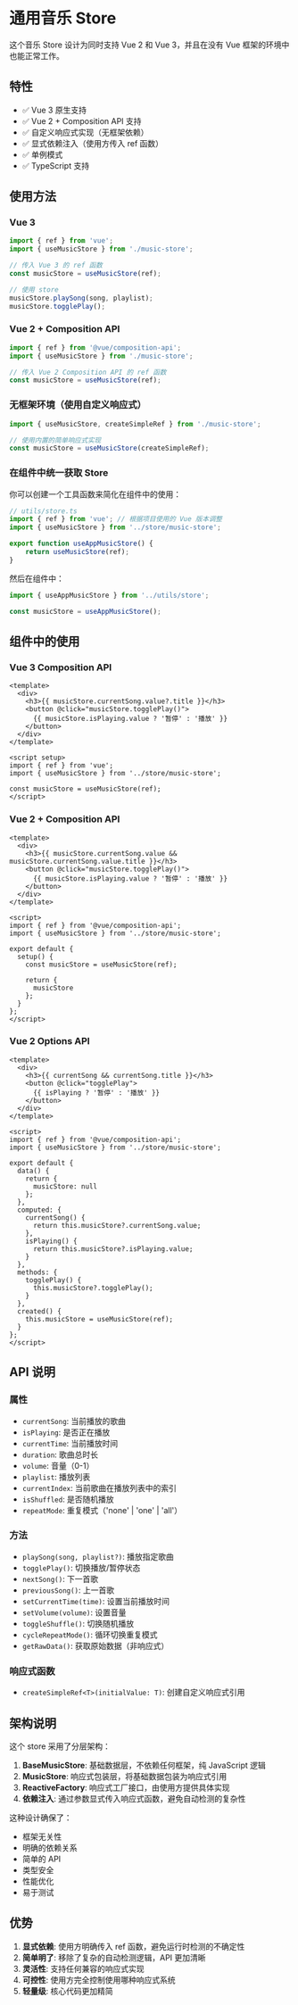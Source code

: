 # 通用音乐 Store

这个音乐 Store 设计为同时支持 Vue 2 和 Vue 3，并且在没有 Vue 框架的环境中也能正常工作。

## 特性

- ✅ Vue 3 原生支持
- ✅ Vue 2 + Composition API 支持
- ✅ 自定义响应式实现（无框架依赖）
- ✅ 显式依赖注入（使用方传入 ref 函数）
- ✅ 单例模式
- ✅ TypeScript 支持

## 使用方法

### Vue 3

```typescript
import { ref } from 'vue';
import { useMusicStore } from './music-store';

// 传入 Vue 3 的 ref 函数
const musicStore = useMusicStore(ref);

// 使用 store
musicStore.playSong(song, playlist);
musicStore.togglePlay();
```

### Vue 2 + Composition API

```typescript
import { ref } from '@vue/composition-api';
import { useMusicStore } from './music-store';

// 传入 Vue 2 Composition API 的 ref 函数
const musicStore = useMusicStore(ref);
```

### 无框架环境（使用自定义响应式）

```typescript
import { useMusicStore, createSimpleRef } from './music-store';

// 使用内置的简单响应式实现
const musicStore = useMusicStore(createSimpleRef);
```

### 在组件中统一获取 Store

你可以创建一个工具函数来简化在组件中的使用：

```typescript
// utils/store.ts
import { ref } from 'vue'; // 根据项目使用的 Vue 版本调整
import { useMusicStore } from '../store/music-store';

export function useAppMusicStore() {
    return useMusicStore(ref);
}
```

然后在组件中：

```typescript
import { useAppMusicStore } from '../utils/store';

const musicStore = useAppMusicStore();
```

## 组件中的使用

### Vue 3 Composition API

```vue
<template>
  <div>
    <h3>{{ musicStore.currentSong.value?.title }}</h3>
    <button @click="musicStore.togglePlay()">
      {{ musicStore.isPlaying.value ? '暂停' : '播放' }}
    </button>
  </div>
</template>

<script setup>
import { ref } from 'vue';
import { useMusicStore } from '../store/music-store';

const musicStore = useMusicStore(ref);
</script>
```

### Vue 2 + Composition API

```vue
<template>
  <div>
    <h3>{{ musicStore.currentSong.value && musicStore.currentSong.value.title }}</h3>
    <button @click="musicStore.togglePlay()">
      {{ musicStore.isPlaying.value ? '暂停' : '播放' }}
    </button>
  </div>
</template>

<script>
import { ref } from '@vue/composition-api';
import { useMusicStore } from '../store/music-store';

export default {
  setup() {
    const musicStore = useMusicStore(ref);
    
    return {
      musicStore
    };
  }
};
</script>
```

### Vue 2 Options API

```vue
<template>
  <div>
    <h3>{{ currentSong && currentSong.title }}</h3>
    <button @click="togglePlay">
      {{ isPlaying ? '暂停' : '播放' }}
    </button>
  </div>
</template>

<script>
import { ref } from '@vue/composition-api';
import { useMusicStore } from '../store/music-store';

export default {
  data() {
    return {
      musicStore: null
    };
  },
  computed: {
    currentSong() {
      return this.musicStore?.currentSong.value;
    },
    isPlaying() {
      return this.musicStore?.isPlaying.value;
    }
  },
  methods: {
    togglePlay() {
      this.musicStore?.togglePlay();
    }
  },
  created() {
    this.musicStore = useMusicStore(ref);
  }
};
</script>
```

## API 说明

### 属性

- `currentSong`: 当前播放的歌曲
- `isPlaying`: 是否正在播放
- `currentTime`: 当前播放时间
- `duration`: 歌曲总时长
- `volume`: 音量（0-1）
- `playlist`: 播放列表
- `currentIndex`: 当前歌曲在播放列表中的索引
- `isShuffled`: 是否随机播放
- `repeatMode`: 重复模式（'none' | 'one' | 'all'）

### 方法

- `playSong(song, playlist?)`: 播放指定歌曲
- `togglePlay()`: 切换播放/暂停状态
- `nextSong()`: 下一首歌
- `previousSong()`: 上一首歌
- `setCurrentTime(time)`: 设置当前播放时间
- `setVolume(volume)`: 设置音量
- `toggleShuffle()`: 切换随机播放
- `cycleRepeatMode()`: 循环切换重复模式
- `getRawData()`: 获取原始数据（非响应式）

### 响应式函数

- `createSimpleRef<T>(initialValue: T)`: 创建自定义响应式引用

## 架构说明

这个 store 采用了分层架构：

1. **BaseMusicStore**: 基础数据层，不依赖任何框架，纯 JavaScript 逻辑
2. **MusicStore**: 响应式包装层，将基础数据包装为响应式引用
3. **ReactiveFactory**: 响应式工厂接口，由使用方提供具体实现
4. **依赖注入**: 通过参数显式传入响应式函数，避免自动检测的复杂性

这种设计确保了：
- 框架无关性
- 明确的依赖关系
- 简单的 API
- 类型安全
- 性能优化
- 易于测试

## 优势

1. **显式依赖**: 使用方明确传入 ref 函数，避免运行时检测的不确定性
2. **简单明了**: 移除了复杂的自动检测逻辑，API 更加清晰
3. **灵活性**: 支持任何兼容的响应式实现
4. **可控性**: 使用方完全控制使用哪种响应式系统
5. **轻量级**: 核心代码更加精简
